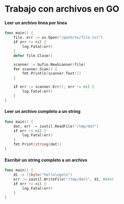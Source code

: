 # Trabajo con archivos en GO

#### Leer un archivo línea por línea

````go
func main() {
    file, err := os.Open("/path/to/file.txt")
    if err != nil {
        log.Fatal(err)
    }
    defer file.Close()

    scanner := bufio.NewScanner(file)
    for scanner.Scan() {
        fmt.Println(scanner.Text())
    }

    if err := scanner.Err(); err != nil {
        log.Fatal(err)
    }
}
````

#### Leer un archivo completo a un string

````go
func main() {
    dat, err := ioutil.ReadFile("/tmp/dat")
    if err != nil {
        log.Fatal(err)
    }
    fmt.Print(string(dat))
}
````

#### Escribir un string completo a un archivo

````go
func main() {
    d1 := []byte("hello\ngo\n")
    err := ioutil.WriteFile("/tmp/dat1", d1, 0644)
    if err != nil {
        log.Fatal(err)
    }
}
````
